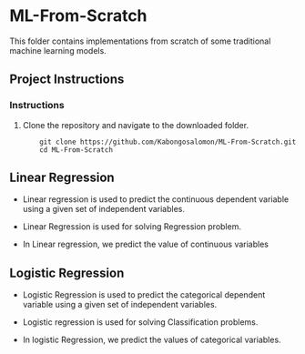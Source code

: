 # ML-From-Scratch
This folder contains implementations from scratch of some traditional machine learning models. 

## Project Instructions

### Instructions

1. Clone the repository and navigate to the downloaded folder.
	
	```	
		git clone https://github.com/Kabongosalomon/ML-From-Scratch.git
		cd ML-From-Scratch
	```
	

## Linear Regression 

* Linear regression is used to predict the continuous dependent variable using a given set of independent variables.

* Linear Regression is used for solving Regression problem.

* In Linear regression, we predict the value of continuous variables

## Logistic Regression 

* Logistic Regression is used to predict the categorical dependent variable using a given set of independent variables.

* Logistic regression is used for solving Classification problems.

* In logistic Regression, we predict the values of categorical variables.
